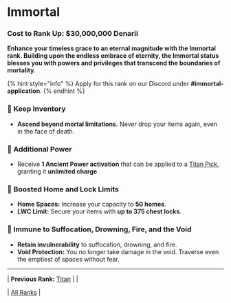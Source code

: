 # Immortal

### Cost to Rank Up: $30,000,000 Denarii

**Enhance your timeless grace to an eternal magnitude with the Immortal rank. Building upon the endless embrace of eternity, the Immortal status blesses you with powers and privileges that transcend the boundaries of mortality.**

{% hint style="info" %}
Apply for this rank on our Discord under **#immortal-application**.
{% endhint %}

### 🔹 Keep Inventory
- **Ascend beyond mortal limitations.** Never drop your items again, even in the face of death.

### 🔹 Additional Power
- Receive **1 Ancient Power activation** that can be applied to a [Titan Pick](../../../gameplay-features/titan-tools/README.md), granting it **unlimited charge**.

### 🔹 Boosted Home and Lock Limits
- **Home Spaces:** Increase your capacity to **50 homes**.
- **LWC Limit:** Secure your items with **up to 375 chest locks**.

### 🔹 Immune to Suffocation, Drowning, Fire, and the Void
- **Retain invulnerability** to suffocation, drowning, and fire.
- **Void Protection:** You no longer take damage in the void. Traverse even the emptiest of spaces without fear.

---

| **Previous Rank:** [Titan](./03-titan.md) | |

| [All Ranks](../README.md) |
